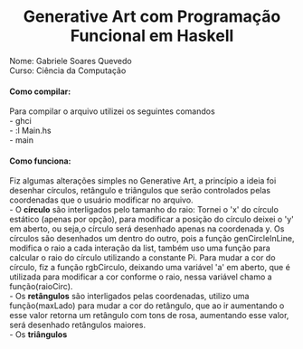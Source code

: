 <h1 align="center"> Generative Art com Programação Funcional em Haskell</h1>
Nome: Gabriele Soares Quevedo <br/>
Curso: Ciência da Computação <br/>

<h4> Como compilar: </h4>
Para compilar o arquivo utilizei os seguintes comandos <br/>
      - ghci <br/>
      - :l Main.hs <br/>
      - main <br/>
 
<h4>Como funciona: </h4>
Fiz algumas alterações simples no Generative Art, a princípio a ideia foi desenhar círculos, retângulo e triângulos que serão controlados pelas coordenadas que o usuário modificar no arquivo.</br>
- O <b>círculo</b> são interligados pelo tamanho do raio: Tornei o 'x' do círculo estático (apenas por opção), para modificar a posição do círculo deixei o 'y' em aberto, ou seja,o círculo será desenhado apenas na coordenada y. Os círculos são desenhados um dentro do outro, pois a função genCircleInLine, modifica o raio a cada interação da list, também uso uma função para calcular o raio do círculo utilizando a constante Pi. Para mudar a cor do círculo, fiz a função rgbCirculo, deixando uma variável 'a' em aberto, que é utilizada para modificar a cor conforme o raio, nessa variável chamo a função(raioCirc).</br>
- Os <b>retângulos</b> são interligados pelas coordenadas, utilizo uma função(maxLado) para mudar a cor do retângulo, que ao ir aumentando o esse valor retorna um retângulo com tons de rosa, aumentando esse valor, será desenhado retângulos maiores.</br>
- Os <b>triângulos</b> 
   <img scr="/t1.svg" width="400" heigth="400"/>

